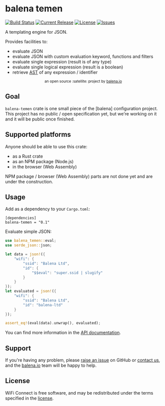 # balena temen

[![Build Status](https://travis-ci.org/balena-io-modules/balena-temen.svg?branch=master)](https://travis-ci.org/balena-io-modules/balena-temen)
[![Current Release](https://img.shields.io/github/tag/balena-io-modules/balena-temen.svg?style=flat-square)](https://github.com/balena-io-modules/balena-temen/tags)
[![License](https://img.shields.io/github/license/balena-io-modules/balena-temen.svg?style=flat-square)](https://github.com/balena-io-modules/balena-temen/blob/master/LICENSE)
[![Issues](https://img.shields.io/github/issues/balena-io-modules/balena-temen.svg?style=flat-square)](https://github.com/balena-io-modules/balena-temen/issues)

A templating engine for JSON.

Provides facilities to:

* evaluate JSON
* evaluate JSON with custom evaluation keyword, functions and filters
* evaluate single expression (result is of any type)
* evaluate single logical expression (result is a boolean)
* retrieve [AST](https://en.wikipedia.org/wiki/Abstract_syntax_tree) of any expression / identifier

<div align="center">
  <sub>an open source :satellite: project by <a href="https://www.balena.io">balena.io</a></sub>
</div>

## Goal

`balena-temen` crate is one small piece of the [balena] configuration project. This project has
no public / open specification yet, but we're working on it and it will be public once finished.

## Supported platforms

Anyone should be able to use this crate:

* as a Rust crate
* as an NPM package (Node.js)
* in the browser (Web Assembly)

NPM package / browser (Web Assembly) parts are not done yet and are under the construction.

## Usage 

Add as a dependency to your `Cargo.toml`:

```
[dependencies]
balena-temen = "0.1"
```

Evaluate simple JSON:

```rust
use balena_temen::eval;
use serde_json::json;

let data = json!({
    "wifi": {
        "ssid": "Balena Ltd",
        "id": {
            "$$eval": "super.ssid | slugify"
        }
    }
});
let evaluated = json!({
    "wifi": {
        "ssid": "Balena Ltd",
        "id": "balena-ltd"
    }
});

assert_eq!(eval(data).unwrap(), evaluated);
```

You can find more information in the [API documentation].

## Support

If you're having any problem, please [raise an issue] on GitHub or [contact us], and the [balena.io] team
will be happy to help.

## License

WiFi Connect is free software, and may be redistributed under the terms specified in
the [license](https://github.com/balena-io/wifi-connect/blob/master/LICENSE).

[balena.io]: https://www.balena.io/
[contact us]: https://balena.io/community/
[raise an issue]: https://github.com/balena-io-modules/balena-temen/issues/new
[API documentation]: https://docs.rs/balena-temen/latest/balena_temen/
